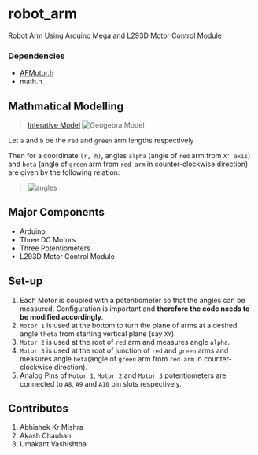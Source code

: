 # robot_arm
Robot Arm Using Arduino Mega and L293D Motor Control Module

### Dependencies
- [AFMotor.h](https://github.com/adafruit/Adafruit-Motor-Shield-library)
- math.h

## Mathmatical Modelling
> [Interative Model](https://www.geogebra.org/m/aj8tkt9k)
>  ![Geogebra Model](https://i.imgur.com/pIoHShv.jpg)

Let `a` and `b`  be the `red` and `green` arm lengths respectively

Then for a coordinate `(r, h)`, angles `alpha` (angle of `red` arm from `X' axis`) and `beta` (angle of `green` arm from `red arm` in counter-clockwise direction) are given by the following relation:

> ![angles](https://i.imgur.com/i8E7hCJ.jpg)

## Major Components
- Arduino
- Three DC Motors
- Three Potentiometers
- L293D Motor Control Module

## Set-up
1. Each Motor is coupled with a potentiometer so that the angles can be measured. Configuration is important and **therefore the code needs to be modified accordingly**.
2. `Motor 1` is used at the bottom to turn the plane of arms at a desired angle `theta` from starting vertical plane (say `XY`).
3. `Motor 2` is used at the root of `red` arm and measures angle `alpha`.
4. `Motor 3` is used at the root of junction of `red` and `green` arms and measures angle `beta`(angle of `green` arm from `red arm` in counter-clockwise direction).
5. Analog Pins of `Motor 1`, `Motor 2` and `Motor 3` potentiometers are connected to `A8`, `A9` and `A10` pin slots respectively.

## Contributos
1. Abhishek Kr Mishra
2. Akash Chauhan
3. Umakant Vashishtha
